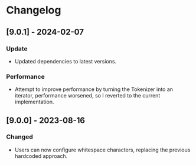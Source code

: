 # Changelog

## [9.0.1] - 2024-02-07

### Update

- Updated dependencies to latest versions.

### Performance

- Attempt to improve performance by turning the Tokenizer into an iterator, performance worsened, so I reverted to the current implementation.

## [9.0.0] - 2023-08-16

### Changed

- Users can now configure whitespace characters, replacing the previous hardcoded approach.
